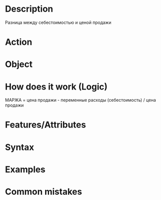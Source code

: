 # Description

Разница между себестоимостью и ценой продажи

# Action

# Object

# How does it work (Logic)
МАРЖА = цена продажи - переменные расходы (себестоимость) / цена продажи
# Features/Attributes

# Syntax
# Examples

# Common mistakes
